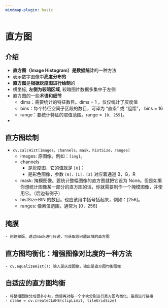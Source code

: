 ```yaml
---
mindmap-plugin: basic
---
```

# 直方图
## 介绍
- **直方图（Image Histogram）**是**数据统计**的一种方法
- 表示数字图像中**亮度分布的**
- **直方图**是**根据灰度图进行绘制**的
- 横坐标,  **左侧为较暗区域**,  较暗图片数据多集中于左侧
-  直方图的一些**术语和细节**
	- dims：需要统计的特征数目。dims = 1 ，仅仅统计了灰度值
	- bins：每个特征空间子区段的数目，可译为 “直条” 或 “组距”， bins = 16
	- range：要统计特征的取值范围。range =` [0, 255]`。
- 
## 直方图绘制
- `cv.calcHist(images，channels，mask，histSize，ranges)`
	- images: 原图像。例如：`[img]`。
	- channels
		- 是灰度图，它的值就是 `[0]`；
		- 是彩色图像，参数 `[0]，[1]，[2]` 对应着通道 B，G，R
	- mask: 掩模图像。要统计整幅图像的直方图就把它设为 None。但是如果你想统计图像某一部分的直方图的话，你就需要制作一个掩模图像，并使用它。（后边有例子） 　　
	- histSize:BIN 的数目。也应该用中括号括起来，例如：[256]。 　　
	- ranges: 像素值范围，通常为 [0，256]
## 掩膜
	- 创建蒙版，透过mask进行传递，可获取感兴趣区域的直方图
## 直方图均衡化：增强图像对比度的一种方法
	- cv.equalizeHist(): 输入是灰度图像，输出是直方图均衡图像
## 自适应的直方图均衡
	- 将整幅图像分成很多小块，然后再对每一个小块分别进行直方图均衡化，最后进行拼接
	- clahe = cv.createCLAHE(clipLimit, tileGridSize)